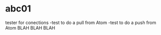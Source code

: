 # abc01
tester for conections
-test to do a pull from Atom
-test to do a push from Atom
BLAH BLAH BLAH 

